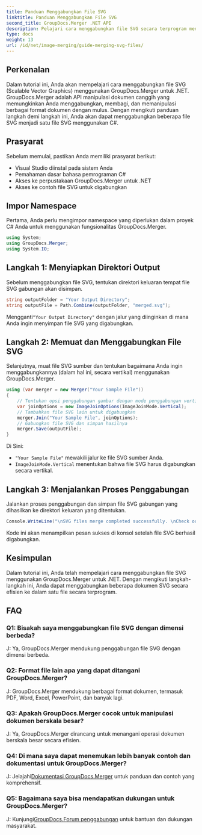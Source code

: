 ```yaml
---
title: Panduan Menggabungkan File SVG
linktitle: Panduan Menggabungkan File SVG
second_title: GroupDocs.Merger .NET API
description: Pelajari cara menggabungkan file SVG secara terprogram menggunakan GroupDocs.Merger untuk .NET. Gabungkan beberapa dokumen SVG dengan mudah.
type: docs
weight: 13
url: /id/net/image-merging/guide-merging-svg-files/
---
```

## Perkenalan
Dalam tutorial ini, Anda akan mempelajari cara menggabungkan file SVG (Scalable Vector Graphics) menggunakan GroupDocs.Merger untuk .NET. GroupDocs.Merger adalah API manipulasi dokumen canggih yang memungkinkan Anda menggabungkan, membagi, dan memanipulasi berbagai format dokumen dengan mulus. Dengan mengikuti panduan langkah demi langkah ini, Anda akan dapat menggabungkan beberapa file SVG menjadi satu file SVG menggunakan C#.

## Prasyarat

Sebelum memulai, pastikan Anda memiliki prasyarat berikut:

- Visual Studio diinstal pada sistem Anda
- Pemahaman dasar bahasa pemrograman C#
- Akses ke perpustakaan GroupDocs.Merger untuk .NET
- Akses ke contoh file SVG untuk digabungkan

## Impor Namespace

Pertama, Anda perlu mengimpor namespace yang diperlukan dalam proyek C# Anda untuk menggunakan fungsionalitas GroupDocs.Merger.

```csharp
using System; 
using GroupDocs.Merger;
using System.IO;
```

## Langkah 1: Menyiapkan Direktori Output

Sebelum menggabungkan file SVG, tentukan direktori keluaran tempat file SVG gabungan akan disimpan.

```csharp
string outputFolder = "Your Output Directory";
string outputFile = Path.Combine(outputFolder, "merged.svg");
```

 Mengganti`"Your Output Directory"` dengan jalur yang diinginkan di mana Anda ingin menyimpan file SVG yang digabungkan.

## Langkah 2: Memuat dan Menggabungkan File SVG

Selanjutnya, muat file SVG sumber dan tentukan bagaimana Anda ingin menggabungkannya (dalam hal ini, secara vertikal) menggunakan GroupDocs.Merger.

```csharp
using (var merger = new Merger("Your Sample File"))
{
    // Tentukan opsi penggabungan gambar dengan mode penggabungan vertikal
    var joinOptions = new ImageJoinOptions(ImageJoinMode.Vertical);
    // Tambahkan file SVG lain untuk digabungkan
    merger.Join("Your Sample File", joinOptions);
    // Gabungkan file SVG dan simpan hasilnya
    merger.Save(outputFile);
}
```

Di Sini:
- `"Your Sample File"` mewakili jalur ke file SVG sumber Anda.
- `ImageJoinMode.Vertical` menentukan bahwa file SVG harus digabungkan secara vertikal.

## Langkah 3: Menjalankan Proses Penggabungan

Jalankan proses penggabungan dan simpan file SVG gabungan yang dihasilkan ke direktori keluaran yang ditentukan.

```csharp
Console.WriteLine("\nSVG files merge completed successfully. \nCheck output in {0}", outputFolder);
```

Kode ini akan menampilkan pesan sukses di konsol setelah file SVG berhasil digabungkan.

## Kesimpulan

Dalam tutorial ini, Anda telah mempelajari cara menggabungkan file SVG menggunakan GroupDocs.Merger untuk .NET. Dengan mengikuti langkah-langkah ini, Anda dapat menggabungkan beberapa dokumen SVG secara efisien ke dalam satu file secara terprogram.

## FAQ

### Q1: Bisakah saya menggabungkan file SVG dengan dimensi berbeda?

J: Ya, GroupDocs.Merger mendukung penggabungan file SVG dengan dimensi berbeda.

### Q2: Format file lain apa yang dapat ditangani GroupDocs.Merger?

J: GroupDocs.Merger mendukung berbagai format dokumen, termasuk PDF, Word, Excel, PowerPoint, dan banyak lagi.

### Q3: Apakah GroupDocs.Merger cocok untuk manipulasi dokumen berskala besar?

J: Ya, GroupDocs.Merger dirancang untuk menangani operasi dokumen berskala besar secara efisien.

### Q4: Di mana saya dapat menemukan lebih banyak contoh dan dokumentasi untuk GroupDocs.Merger?

 J: Jelajahi[Dokumentasi GroupDocs.Merger](https://reference.groupdocs.com/merger/net/) untuk panduan dan contoh yang komprehensif.

### Q5: Bagaimana saya bisa mendapatkan dukungan untuk GroupDocs.Merger?

 J: Kunjungi[GroupDocs.Forum penggabungan](https://forum.groupdocs.com/c/merger/32) untuk bantuan dan dukungan masyarakat.